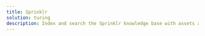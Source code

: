 ```yaml
---
title: Sprinklr
solution: turing
description: Index and search the Sprinklr knowledge base with assets and categories. Use targeting rules to narrow your search based on the user profile.
---
```

